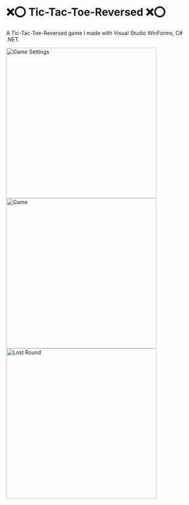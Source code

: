 # ❌⭕ Tic-Tac-Toe-Reversed ❌⭕
 
A Tic-Tac-Toe-Reversed game I made with Visual Studio WinForms, C# .NET.

<img src="https://raw.githubusercontent.com/idanye/Tic-Tac-Toe-Reversed/main/Screenshots/Game.png" alt="Game Settings" width="400" height="400"/>

<img src="https://github.com/idanye/Tic-Tac-Toe-Reversed/blob/main/Screenshots/Game.png" alt="Game" width="400" height="400"/>

<img src="https://github.com/idanye/Tic-Tac-Toe-Reversed/blob/main/Screenshots/LostRound.png" alt="Lost Round" width="400" height="400"/>
